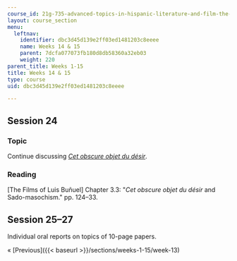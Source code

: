 ```yaml
---
course_id: 21g-735-advanced-topics-in-hispanic-literature-and-film-the-films-of-luis-bunuel-fall-2013
layout: course_section
menu:
  leftnav:
    identifier: dbc3d45d139e2ff03ed1481203c8eeee
    name: Weeks 14 & 15
    parent: 7dcfa077073fb180d8db58360a32eb03
    weight: 220
parent_title: Weeks 1-15
title: Weeks 14 & 15
type: course
uid: dbc3d45d139e2ff03ed1481203c8eeee

---
```


Session 24
----------

### Topic

Continue discussing [_Cet obscure objet du désir_](http://www.imdb.com/title/tt0075824/?ref_=nv_sr_1).

### Reading

\[The Films of Luis Buñuel\] Chapter 3.3: "_Cet obscure objet du désir_ and Sado-masochism." pp. 124–33.

Session 25–27
-------------

Individual oral reports on topics of 10-page papers.

« [Previous]({{< baseurl >}}/sections/weeks-1-15/week-13)